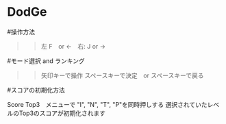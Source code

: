 # DodGe

#操作方法
>>左 F　or ←　右: J or →

#モード選択 and ランキング
>>矢印キーで操作
>>スペースキーで決定　or スペースキーで戻る

#スコアの初期化方法
>>
Score Top3　メニューで
"I", "N", "T", "P"を同時押しする
選択されていたレベルのTop3のスコアが初期化されます
